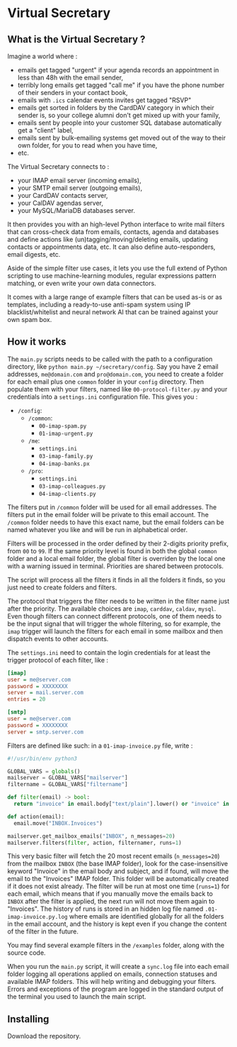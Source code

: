 # Virtual Secretary

## What is the Virtual Secretary ?

Imagine a world where :

* emails get tagged "urgent" if your agenda records an appointment in less than 48h with the email sender,
* terribly long emails get tagged "call me" if you have the phone number of their senders in your contact book,
* emails with `.ics` calendar events invites get tagged "RSVP"
* emails get sorted in folders by the CardDAV category in which their sender is, so your college alumni don't get mixed up with your family,
* emails sent by people into your customer SQL database automatically get a "client" label,
* emails sent by bulk-emailing systems get moved out of the way to their own folder, for you to read when you have time,
* etc.

The Virtual Secretary connects to :

* your IMAP email server (incoming emails),
* your SMTP email server (outgoing emails),
* your CardDAV contacts server,
* your CalDAV agendas server,
* your MySQL/MariaDB databases server.

It then provides you with an high-level Python interface to write mail filters that can cross-check data from emails, contacts, agenda and databases and define actions like (un)tagging/moving/deleting emails, updating contacts or appointments data, etc. It can also define auto-responders, email digests, etc.

Aside of the simple filter use cases, it lets you use the full extend of Python scripting to use machine-learning modules, regular expressions pattern matching, or even write your own data connectors.

It comes with a large range of example filters that can be used as-is or as templates, including a ready-to-use anti-spam system using IP blacklist/whitelist and neural network AI that can be trained against your own spam box.

## How it works

The `main.py` scripts needs to be called with the path to a configuration directory, like `python main.py ~/secretary/config`. Say you have 2 email addresses, `me@domain.com` and `pro@domain.com`, you need to create a folder for each email plus one `common` folder in your `config` directory. Then populate them with your filters, named like `00-protocol-filter.py` and your credentials into a `settings.ini` configuration file. This gives you :

* `/config`:
  * `/common`:
    * `00-imap-spam.py`
    * `01-imap-urgent.py`
  * `/me`:
    * `settings.ini`
    * `03-imap-family.py`
    * `04-imap-banks.px`
  * `/pro`:
    * `settings.ini`
    * `03-imap-colleagues.py`
    * `04-imap-clients.py`

The filters put in `/common` folder will be used for all email addresses. The filters put in the email folder will be private to this email account. The `/common` folder needs to have this exact name, but the email folders can be named whatever you like and will be run in alphabetical order.

Filters will be processed in the order defined by their 2-digits priority prefix, from `00` to `99`. If the same priority level is found in both the global `common` folder and a local email folder, the global filter is overriden by the local one with a warning issued in terminal. Priorities are shared between protocols.

The script will process all the filters it finds in all the folders it finds, so you just need to create folders and filters.

The protocol that triggers the filter needs to be written in the filter name just after the priority. The available choices are `imap`, `carddav`, `caldav`, `mysql`. Even though filters can connect different protocols, one of them needs to be the input signal that will trigger the whole filtering, so for example, the `imap` trigger will launch the filters for each email in some mailbox and then dispatch events to other accounts.

The `settings.ini` need to contain the login credentials for at least the trigger protocol of each filter, like :

```ini
[imap]
user = me@server.com
password = XXXXXXXX
server = mail.server.com
entries = 20

[smtp]
user = me@server.com
password = XXXXXXXX
server = smtp.server.com
```

Filters are defined like such: in a `01-imap-invoice.py` file, write :

```python
#!/usr/bin/env python3

GLOBAL_VARS = globals()
mailserver = GLOBAL_VARS["mailserver"]
filtername = GLOBAL_VARS["filtername"]

def filter(email) -> bool:
  return "invoice" in email.body["text/plain"].lower() or "invoice" in email.header["Subject"].lower()

def action(email):
  email.move("INBOX.Invoices")

mailserver.get_mailbox_emails("INBOX", n_messages=20)
mailserver.filters(filter, action, filternamer, runs=1)
```

This very basic filter will fetch the 20 most recent emails (`n_messages=20`) from the mailbox `INBOX` (the base IMAP folder), look for the case-insensitive keyword "Invoice" in the email body and subject, and if found, will move the email to the "Invoices" IMAP folder. This folder will be automatically created if it does not exist already. The filter will be run at most one time (`runs=1`) for each email, which means that if you manually move the emails back to `INBOX` after the filter is applied, the next run will not move them again to "Invoices". The history of runs is stored in an hidden log file named `.01-imap-invoice.py.log` where emails are identified globally for all the folders in the email account, and the history is kept even if you change the content of the filter in the future.

You may find several example filters in the `/examples` folder, along with the source code.

When you run the `main.py` script, it will create a `sync.log` file into each email folder logging all operations applied on emails, connection statuses and available IMAP folders. This will help writing and debugging your filters. Errors and exceptions of the program are logged in the standard output of the terminal you used to launch the main script.

## Installing

Download the repository.
